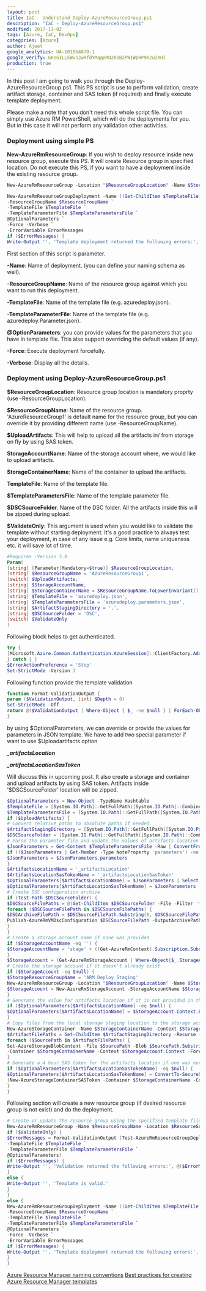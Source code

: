 ```yaml
---
layout: post
title: IaC - Understand Deploy-AzureResourceGroup.ps1
description: "IaC - Deploy-AzureResourceGroup.ps1"
modified: 2017-11-02
tags: [Azure, IaC, DevOps]
categories: [Azure]
author: Ajeet
google_analytics: UA-101864870-1
google_verify: GKeGILLEWvsJwRfdYMqqoMDZKOBZPWIWpHP9K2uIXHI
production: true
---
```

In this post I am going to walk you through the Deploy-AzureResourceGroup.ps1. This PS script is use to perform validation, create artifact storage, container and SAS token (if required) and finally execute template deployment.

<!--more-->

Please make a note that you don't need this whole script file. You can simply use Azure RM PowerShell, which will do the deployments for you. But in this case it will not perform any validation other activities. 


### Deployment using simple PS
**New-AzureRmResourceGroup**: If you wish to deploy resource inside new resource group, execute this PS. It will create Resource group in specified location.
Do not execute this PS, if you want to have a deployment inside the existing resource group.
```PowerShell
New-AzureRmResourceGroup -Location "$ResourceGroupLocation" -Name $StorageResourceGroupName -Force
```
```PowerShell
New-AzureRmResourceGroupDeployment -Name ((Get-ChildItem $TemplateFile).BaseName + '-' + ((Get-Date).ToUniversalTime()).ToString('MMdd-HHmm')) `
-ResourceGroupName $ResourceGroupName `
-TemplateFile $TemplateFile `
-TemplateParameterFile $TemplateParametersFile `
@OptionalParameters `
-Force -Verbose `
-ErrorVariable ErrorMessages
if ($ErrorMessages) {
Write-Output '', 'Template deployment returned the following errors:', @(@($ErrorMessages) | ForEach-Object { $_.Exception.Message.TrimEnd("`r`n") })
```
First section of this script is parameter.

**-Name**: Name of deployment. (you can define your naming schema as well).

**-ResourceGroupName**: Name of the resource group against which you want to run this deployment.

**-TemplateFile**: Name of the template file (e.g. azuredeploy.json).

**-TemplateParameterFile**: Name of the template file (e.g. azuredeploy.Parameter.json).

**@OptionParameters**: you can provide values for the parameters that you have in template file. This also support overriding the default values (if any).

**-Force**: Execute deployment forcefully.

**-Verbose**: Display all the details.

### Deployment using Deploy-AzureResourceGroup.ps1

**$ResourceGroupLocation**: Resource group location is mandatory proprty (use -ResourceGroupLocation).

**$ResourceGroupName**: Name of the resource group. 'AzureResourceGroup1' is default name for the resource group, but you can override it by providing different name (use -ResourceGroupName).

**$UploadArtifacts**: This will help to upload all the artifacts in/ from storage on fly by using SAS token. 

**StorageAccountName**: Name of the storage account where, we would like to upload artifacts.

**StorageContainerName**: Name of the container to upload the artifacts.

**TemplateFile**: Name of the template file. 

**$TemplateParametersFile**: Name of the template parameter file.

**$DSCSourceFolder**: Name of the DSC folder. All the artifacts inside this will be zipped during upload.

**$ValidateOnly**: This argument is used when you would like to validate the template without starting deployment. It's a good practice to always test your deployment, in case of any issue e.g. Core limits, name uniqueness etc. it will save lot of time.

```PowerShell
#Requires -Version 3.0
Param(
[string] [Parameter(Mandatory=$true)] $ResourceGroupLocation,
[string] $ResourceGroupName = 'AzureResourceGroup1',
[switch] $UploadArtifacts,
[string] $StorageAccountName,
[string] $StorageContainerName = $ResourceGroupName.ToLowerInvariant() + '-stageartifacts',
[string] $TemplateFile = 'azuredeploy.json',
[string] $TemplateParametersFile = 'azuredeploy.parameters.json',
[string] $ArtifactStagingDirectory = '.',
[string] $DSCSourceFolder = 'DSC',
[switch] $ValidateOnly
)
```
Following block helps to get authenticated.

```PowerShell
try {
[Microsoft.Azure.Common.Authentication.AzureSession]::ClientFactory.AddUserAgent("VSAzureTools-$UI$($host.name)".replace(' ','_'), '3.0.0')
} catch { }
$ErrorActionPreference = 'Stop'
Set-StrictMode -Version 3
```
Following function provide the template validation
```PowerShell
function Format-ValidationOutput {
param ($ValidationOutput, [int] $Depth = 0)
Set-StrictMode -Off
return @($ValidationOutput | Where-Object { $_ -ne $null } | ForEach-Object { @(' ' * $Depth + ': ' + $_.Message) + @(Format-ValidationOutput @($_.Details) ($Depth + 1)) })
}
```
by using $OptionalParameters, we can override or provide the values for parameters in JSON template. We have to add two special parameter if want to use $Uploadartifacts option 

***_artifactsLocation***

***_artifactsLocationSasToken***

Will discuss this in upcoming post.
It also create a storage and container and upload artifacts by using SAS token.
Artifacts inside '$DSCSourceFolder' location will be zipped.

```PowerShell
$OptionalParameters = New-Object -TypeName Hashtable
$TemplateFile = [System.IO.Path]::GetFullPath([System.IO.Path]::Combine($PSScriptRoot, $TemplateFile))
$TemplateParametersFile = [System.IO.Path]::GetFullPath([System.IO.Path]::Combine($PSScriptRoot, $TemplateParametersFile))
if ($UploadArtifacts) {
# Convert relative paths to absolute paths if needed
$ArtifactStagingDirectory = [System.IO.Path]::GetFullPath([System.IO.Path]::Combine($PSScriptRoot, $ArtifactStagingDirectory))
$DSCSourceFolder = [System.IO.Path]::GetFullPath([System.IO.Path]::Combine($PSScriptRoot, $DSCSourceFolder))
# Parse the parameter file and update the values of artifacts location and artifacts location SAS token if they are present
$JsonParameters = Get-Content $TemplateParametersFile -Raw | ConvertFrom-Json
if (($JsonParameters | Get-Member -Type NoteProperty 'parameters') -ne $null) {
$JsonParameters = $JsonParameters.parameters
}
$ArtifactsLocationName = '_artifactsLocation'
$ArtifactsLocationSasTokenName = '_artifactsLocationSasToken'
$OptionalParameters[$ArtifactsLocationName] = $JsonParameters | Select -Expand $ArtifactsLocationName -ErrorAction Ignore | Select -Expand 'value' -ErrorAction Ignore
$OptionalParameters[$ArtifactsLocationSasTokenName] = $JsonParameters | Select -Expand $ArtifactsLocationSasTokenName -ErrorAction Ignore | Select -Expand 'value' -ErrorAction Ignore
# Create DSC configuration archive
if (Test-Path $DSCSourceFolder) {
$DSCSourceFilePaths = @(Get-ChildItem $DSCSourceFolder -File -Filter '*.ps1' | ForEach-Object -Process {$_.FullName})
foreach ($DSCSourceFilePath in $DSCSourceFilePaths) {
$DSCArchiveFilePath = $DSCSourceFilePath.Substring(0, $DSCSourceFilePath.Length - 4) + '.zip'
Publish-AzureRmVMDscConfiguration $DSCSourceFilePath -OutputArchivePath $DSCArchiveFilePath -Force -Verbose
}
}
# Create a storage account name if none was provided
if ($StorageAccountName -eq '') {
$StorageAccountName = 'stage' + ((Get-AzureRmContext).Subscription.SubscriptionId).Replace('-', '').substring(0, 19)
}
$StorageAccount = (Get-AzureRmStorageAccount | Where-Object{$_.StorageAccountName -eq $StorageAccountName})
# Create the storage account if it doesn't already exist
if ($StorageAccount -eq $null) {
$StorageResourceGroupName = 'ARM_Deploy_Staging'
New-AzureRmResourceGroup -Location "$ResourceGroupLocation" -Name $StorageResourceGroupName -Force
$StorageAccount = New-AzureRmStorageAccount -StorageAccountName $StorageAccountName -Type 'Standard_LRS' -ResourceGroupName $StorageResourceGroupName -Location "$ResourceGroupLocation"
}
# Generate the value for artifacts location if it is not provided in the parameter file
if ($OptionalParameters[$ArtifactsLocationName] -eq $null) {
$OptionalParameters[$ArtifactsLocationName] = $StorageAccount.Context.BlobEndPoint + $StorageContainerName
}
# Copy files from the local storage staging location to the storage account container
New-AzureStorageContainer -Name $StorageContainerName -Context $StorageAccount.Context -ErrorAction SilentlyContinue *>&1
$ArtifactFilePaths = Get-ChildItem $ArtifactStagingDirectory -Recurse -File | ForEach-Object -Process {$_.FullName}
foreach ($SourcePath in $ArtifactFilePaths) {
Set-AzureStorageBlobContent -File $SourcePath -Blob $SourcePath.Substring($ArtifactStagingDirectory.length + 1) `
-Container $StorageContainerName -Context $StorageAccount.Context -Force
}
# Generate a 4 hour SAS token for the artifacts location if one was not provided in the parameters file
if ($OptionalParameters[$ArtifactsLocationSasTokenName] -eq $null) {
$OptionalParameters[$ArtifactsLocationSasTokenName] = ConvertTo-SecureString -AsPlainText -Force `
(New-AzureStorageContainerSASToken -Container $StorageContainerName -Context $StorageAccount.Context -Permission r -ExpiryTime (Get-Date).AddHours(4))
}
}
```
Following section will create a new resource group (if desired resource group is not exist) and do the deployment.
```PowerShell
# Create or update the resource group using the specified template file and template parameters file
New-AzureRmResourceGroup -Name $ResourceGroupName -Location $ResourceGroupLocation -Verbose -Force
if ($ValidateOnly) {
$ErrorMessages = Format-ValidationOutput (Test-AzureRmResourceGroupDeployment -ResourceGroupName $ResourceGroupName `
-TemplateFile $TemplateFile `
-TemplateParameterFile $TemplateParametersFile `
@OptionalParameters)
if ($ErrorMessages) {
Write-Output '', 'Validation returned the following errors:', @($ErrorMessages), '', 'Template is invalid.'
}
else {
Write-Output '', 'Template is valid.'
}
}
else {
New-AzureRmResourceGroupDeployment -Name ((Get-ChildItem $TemplateFile).BaseName + '-' + ((Get-Date).ToUniversalTime()).ToString('MMdd-HHmm')) `
-ResourceGroupName $ResourceGroupName `
-TemplateFile $TemplateFile `
-TemplateParameterFile $TemplateParametersFile `
@OptionalParameters `
-Force -Verbose `
-ErrorVariable ErrorMessages
if ($ErrorMessages) {
Write-Output '', 'Template deployment returned the following errors:', @(@($ErrorMessages) | ForEach-Object { $_.Exception.Message.TrimEnd("`r`n") })
}
}
```
[Azure Resource Manager naming conventions](https://docs.microsoft.com/en-us/azure/architecture/best-practices/naming-conventions)
[Best practices for creating Azure Resource Manager templates](https://docs.microsoft.com/en-us/azure/azure-resource-manager/resource-manager-template-best-practices)
